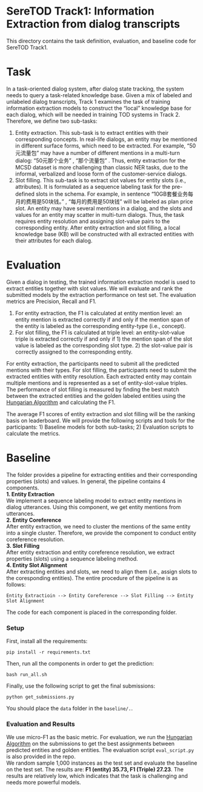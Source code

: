 # SereTOD Track1: Information Extraction from dialog transcripts
This directory contains the task definition, evaluation, and baseline code for SereTOD Track1. 
# Task    
In a task-oriented dialog system, after dialog state tracking, the system needs to query a task-related knowledge base. Given a mix of labeled and unlabeled dialog transcripts, Track 1 examines the task of training information extraction models to construct the “local” knowledge base for each dialog, which will be needed in training TOD systems in Track 2. Therefore, we define two sub-tasks:  
1) Entity extraction. This sub-task is to extract entities with their corresponding concepts. In real-life dialogs, an entity
may be mentioned in different surface forms, which need to be extracted. For example, “50元流量包” may have a number of different mentions in a multi-turn dialog: “50元那个业务” , “那个流量包” . Thus, entity extraction for the MCSD dataset is more challenging than classic NER tasks, due to the informal, verbalized and loose form of the customer-service dialogs.  
2) Slot filling. This sub-task is to extract slot values for entity slots (i.e., attributes). It is formulated as a sequence labeling task for the pre-defined slots in the schema. For example, in sentence “10GB套餐业务每月的费用是50块钱。” , “每月的费用是50块钱” will be labeled as plan price slot. An entity may have several mentions in a dialog, and the slots and values for an entity may scatter in multi-turn dialogs. Thus, the task requires entity resolution and assigning slot-value pairs to the corresponding entity. After entity extraction and slot filling, a local knowledge base (KB) will be constructed with all extracted entities with their attributes for each dialog.   
# Evaluation  
Given a dialog in testing, the trained information extraction model is used to extract entities together with slot values. We will evaluate and rank the submitted models by the extraction performance on test set. The evaluation metrics are Precision, Recall and F1.  
1) For entity extraction, the F1 is calculated at entity mention level: an entity mention is extracted correctly if and only if the mention span of the entity is labeled as the corresponding entity-type (i.e., concept).   
2) For slot filling, the F1 is calculated at triple level: an entity-slot-value triple is extracted correctly if and only if 1) the mention span of the slot value is labeled as the corresponding slot type. 2) the slot-value pair is correctly assigned to the corresponding entity.  

For entity extraction, the participants need to submit all the predicted mentions with their types. For slot filling, the participants need to submit the extracted entities with entity resolution. Each extracted entity may contain multiple mentions and is represented as a set of entity-slot-value triples. The performance of slot filling is measured by finding the best match between the extracted entities and the golden labeled entities using the [Hungarian Algorithm](https://en.wikipedia.org/wiki/Hungarian_algorithm) and calculating the F1.    

The average F1 scores of entity extraction and slot filling will be the ranking basis on leaderboard. We will provide the following scripts and tools for the participants: 1) Baseline models for both sub-tasks; 2) Evaluation scripts to calculate the metrics.



# Baseline 
The folder provides a pipeline for extracting entities and their corresponding properties (slots) and values. In general, the pipeline contains 4 components.  
**1. Entity Extraction**  
We implement a sequence labeling model to extract entity mentions in dialog utterances. Using this 
component, we get entity mentions from utterances.  
**2. Entity Coreference**  
After entity extraction, we need to cluster the mentions of the same entity into a single cluster. Therefore, we provide the component to conduct entity coreference resolution.  
**3. Slot Filling**  
After entity extraction and entity coreference resolution, we extract properties (slots) using a
sequence labeling method.  
**4. Entity Slot Alignment**  
After extracting entities and slots, we need to align them (i.e., assign slots to the coresponding entities). 
The entire procedure of the pipeline is as follows:
```
Entity Extractioin --> Entity Coreference --> Slot Filling --> Entity Slot Alignment
```
The code for each component is placed in the corresponding folder. 


### Setup
First, install all the requirements:
```Shell
pip install -r requirements.txt 
```
Then, run all the components in order to get the prediction:
```Shell
bash run_all.sh
```
Finally, use the following script to get the final submissions:
```Shell
python get_submissions.py
```
You should place the `data` folder in the `baseline/.`.

### Evaluation and Results
We use micro-F1 as the basic metric. 
For evaluation, we run the [Hungarian Algorithm](https://en.wikipedia.org/wiki/Hungarian_algorithm) on the submissions to 
get the best assignments between predicted entities and golden entities. The evaluation script `eval_script.py` is also provided in the repo.  
We random sample 1,000 instances as the test set and evaluate the baseline on the test set. The results are:
**F1 (entity) 35.73, F1 (Triple) 27.23**. The results are relatively low, which indicates that the task is challenging and needs more powerful models. 